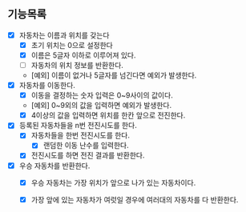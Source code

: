 ## 기능목록

- [x] 자동차는 이름과 위치를 갖는다
  - [x] 초기 위치는 0으로 설정한다
  - [x] 이름은 5글자 이하로 이루어져 있다.
  - [ ] 자동차의 위치 정보를 반환한다.
  - [예외] 이름이 없거나 5글자를 넘긴다면 예외가 발생한다.
- [x] 자동차를 이동한다.
  - [x] 이동을 결정하는 숫자 입력은 0~9사이의 값이다.
  - [예외] 0~9외의 값을 입력하면 예외가 발생한다.
  - [x] 4이상의 값을 입력하면 위치를 한칸 앞으로 전진한다.
- [x] 등록된 자동차들을 n번 전진시도를 한다.
  - [x] 자동차들을 한번 전진시도를 한다.
    - [x] 랜덤한 이동 난수를 입력한다.
  - [x] 전진시도를 하면 전진 결과를 반환한다.
- [x] 우승 자동차를 반환한다.
  - [x] 우승 자동차는 가장 위치가 앞으로 나가 있는 자동차이다.
  - [x] 가장 앞에 있는 자동차가 여럿일 경우에 여러대의 자동차를 다 반환한다.


